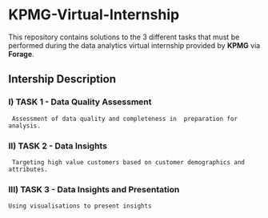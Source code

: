
# KPMG-Virtual-Internship
This repository contains solutions to the 3 different tasks that must be performed during the data analytics virtual internship provided by **KPMG** via **Forage**.


## Intership Description
### I) TASK 1 - Data Quality Assessment 
     Assessment of data quality and completeness in  preparation for analysis. 
### II) TASK 2 - Data Insights
     Targeting high value customers based on customer demographics and attributes. 
### III) TASK 3 - Data Insights and Presentation
    Using visualisations to present insights 